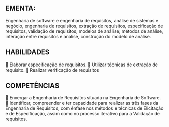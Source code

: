 ## EMENTA:
Engenharia de software e engenharia de requisitos, análise de sistemas e negócio, engenharia de
requisitos, extração de requisitos, especificação de requisitos, validação de requisitos, modelos de análise;
métodos de análise, interação entre requisitos e análise, construção do modelo de análise.
## HABILIDADES
 Elaborar especificação de requisitos.
 Utilizar técnicas de extração de requisito.
 Realizar verificação de requisitos
## COMPETÊNCIAS
 Enxergar a Engenharia de Requisitos situada na Engenharia de Software.
 Identificar, compreender e ter capacidade para realizar as três fases da Engenharia de Requisitos, com
ênfase nos métodos e técnicas de Elicitação e de Especificação, assim como no processo iterativo para
a Validação de requisitos.
